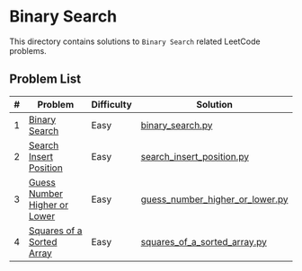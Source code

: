 # Binary Search

This directory contains solutions to `Binary Search` related LeetCode problems.

## Problem List

| # | Problem | Difficulty | Solution |
|---|---------|------------|----------|
| 1 | [Binary Search](https://leetcode.com/problems/binary-search/) | Easy | [binary_search.py](./easy/binary_search.py) |
| 2 | [Search Insert Position](https://leetcode.com/problems/search-insert-position/) | Easy | [search_insert_position.py](./easy/search_insert_position.py) |
| 3 | [Guess Number Higher or Lower](https://leetcode.com/problems/guess-number-higher-or-lower/) | Easy | [guess_number_higher_or_lower.py](./easy/guess_number_higher_or_lower.py) |
| 4 | [Squares of a Sorted Array](https://leetcode.com/problems/squares-of-a-sorted-array/) | Easy | [squares_of_a_sorted_array.py](./easy/squares_of_a_sorted_array.py) |